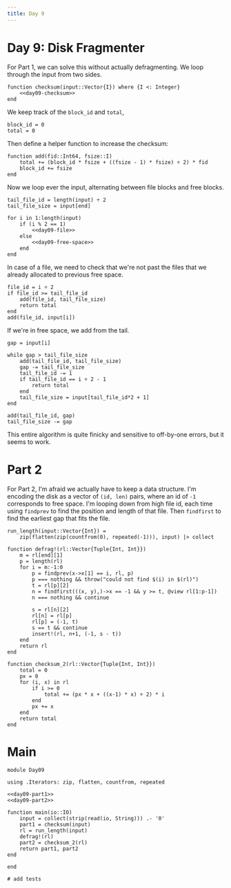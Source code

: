 ```yaml
---
title: Day 9
---
```


# Day 9: Disk Fragmenter

For Part 1, we can solve this without actually defragmenting. We loop through the input from two sides.

``` {.julia #day09-part1}
function checksum(input::Vector{I}) where {I <: Integer}
    <<day09-checksum>>
end
```

We keep track of the `block_id` and `total`,

``` {.julia #day09-checksum}
block_id = 0
total = 0
```

Then define a helper function to increase the checksum:

``` {.julia #day09-checksum}
function add(fid::Int64, fsize::I)
    total += (block_id * fsize + ((fsize - 1) * fsize) ÷ 2) * fid
    block_id += fsize
end
```

Now we loop ever the input, alternating between file blocks and free blocks.

``` {.julia #day09-checksum}
tail_file_id = length(input) ÷ 2
tail_file_size = input[end]

for i in 1:length(input)
    if (i % 2 == 1)
        <<day09-file>>
    else
        <<day09-free-space>>
    end
end
```

In case of a file, we need to check that we're not past the files that we already allocated to previous free space.

``` {.julia #day09-file}
file_id = i ÷ 2
if file_id >= tail_file_id
    add(file_id, tail_file_size)
    return total
end
add(file_id, input[i])
```

If we're in free space, we add from the tail.

``` {.julia #day09-free-space}
gap = input[i]

while gap > tail_file_size
    add(tail_file_id, tail_file_size)
    gap -= tail_file_size
    tail_file_id -= 1
    if tail_file_id == i ÷ 2 - 1
        return total
    end
    tail_file_size = input[tail_file_id*2 + 1]
end

add(tail_file_id, gap)
tail_file_size -= gap
```

This entire algorithm is quite finicky and sensitive to off-by-one errors, but it seems to work.

# Part 2

For Part 2, I'm afraid we actually have to keep a data structure. I'm encoding the disk as a vector of `(id, len)` pairs, where an id of `-1` corresponds to free space. I'm looping down from high file id, each time using `findprev` to find the position and length of that file. Then `findfirst` to find the earliest gap that fits the file.

``` {.julia #day09-part2}
run_length(input::Vector{Int}) =
    zip(flatten(zip(countfrom(0), repeated(-1))), input) |> collect

function defrag!(rl::Vector{Tuple{Int, Int}})
    m = rl[end][1]
    p = length(rl)
    for i = m:-1:0
        p = findprev(x->x[1] == i, rl, p)
        p === nothing && throw("could not find $(i) in $(rl)")
        t = rl[p][2]
        n = findfirst(((x, y),)->x == -1 && y >= t, @view rl[1:p-1])
        n === nothing && continue

        s = rl[n][2]
        rl[n] = rl[p]
        rl[p] = (-1, t)
        s == t && continue
        insert!(rl, n+1, (-1, s - t))
    end
    return rl
end

function checksum_2(rl::Vector{Tuple{Int, Int}})
    total = 0
    px = 0
    for (i, x) in rl
        if i >= 0
            total += (px * x + ((x-1) * x) ÷ 2) * i
        end
        px += x
    end
    return total
end
```

# Main

``` {.julia file=src/Day09.jl}
module Day09

using .Iterators: zip, flatten, countfrom, repeated

<<day09-part1>>
<<day09-part2>>

function main(io::IO)
    input = collect(strip(read(io, String))) .- '0'
    part1 = checksum(input)
    rl = run_length(input)
    defrag!(rl)
    part2 = checksum_2(rl)
    return part1, part2
end

end
```

``` {.julia file=test/Day09Spec.jl}
# add tests
```
